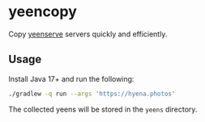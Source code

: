 # yeencopy

Copy [yeenserve](https://github.com/kubeliv/yeenserve) servers quickly and efficiently.

## Usage

Install Java 17+ and run the following:

```bash
./gradlew -q run --args 'https://hyena.photos'
```

The collected yeens will be stored in the `yeens` directory.
